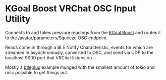 # KGoal Boost VRChat OSC Input Utility

Connects to and takes pressure readings from the [KGoal
Boost](https://www.kgoal.com/?rfsn=6183821.98f400&utm_source=refersion&utm_medium=affiliate&utm_campaign=6183821.98f400)
and routes it to the /avatar/parameters/Squeeze OSC endpoint.

Reads come in through a BLE Notify Characteristic, events for which are streamed in asynchronously, converted to OSC, and send via UDP to the localhost 9000 port that VRChat listens on.

Mostly a [btleplug](https://github.com/deviceplug/btleplug) example munged with the smallest amount of tokio and rosc possible to get things out.